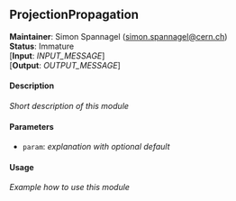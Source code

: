 ## ProjectionPropagation
**Maintainer**: Simon Spannagel (simon.spannagel@cern.ch)  
**Status**: Immature  
[**Input**: *INPUT_MESSAGE*]  
[**Output**: *OUTPUT_MESSAGE*]  

#### Description
*Short description of this module*

#### Parameters
* `param`: *explanation with optional default*

#### Usage
*Example how to use this module*
